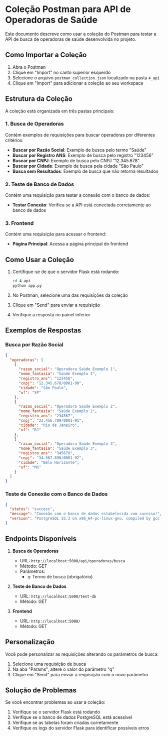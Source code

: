 # Coleção Postman para API de Operadoras de Saúde

Este documento descreve como usar a coleção do Postman para testar a API de busca de operadoras de saúde desenvolvida no projeto.

## Como Importar a Coleção

1. Abra o Postman
2. Clique em "Import" no canto superior esquerdo
3. Selecione o arquivo `postman_collection.json` localizado na pasta `4_api`
4. Clique em "Import" para adicionar a coleção ao seu workspace

## Estrutura da Coleção

A coleção está organizada em três pastas principais:

### 1. Busca de Operadoras

Contém exemplos de requisições para buscar operadoras por diferentes critérios:

- **Buscar por Razão Social**: Exemplo de busca pelo termo "Saúde"
- **Buscar por Registro ANS**: Exemplo de busca pelo registro "123456"
- **Buscar por CNPJ**: Exemplo de busca pelo CNPJ "12.345.678"
- **Buscar por Cidade**: Exemplo de busca pela cidade "São Paulo"
- **Busca sem Resultados**: Exemplo de busca que não retorna resultados

### 2. Teste de Banco de Dados

Contém uma requisição para testar a conexão com o banco de dados:

- **Testar Conexão**: Verifica se a API está conectada corretamente ao banco de dados

### 3. Frontend

Contém uma requisição para acessar o frontend:

- **Página Principal**: Acessa a página principal do frontend

## Como Usar a Coleção

1. Certifique-se de que o servidor Flask está rodando:
   ```bash
   cd 4_api
   python app.py
   ```

2. No Postman, selecione uma das requisições da coleção

3. Clique em "Send" para enviar a requisição

4. Verifique a resposta no painel inferior

## Exemplos de Respostas

### Busca por Razão Social

```json
{
  "operadoras": [
    {
      "razao_social": "Operadora Saúde Exemplo 1",
      "nome_fantasia": "Saúde Exemplo 1",
      "registro_ans": "123456",
      "cnpj": "12.345.678/0001-90",
      "cidade": "São Paulo",
      "uf": "SP"
    },
    {
      "razao_social": "Operadora Saúde Exemplo 2",
      "nome_fantasia": "Saúde Exemplo 2",
      "registro_ans": "234567",
      "cnpj": "23.456.789/0001-91",
      "cidade": "Rio de Janeiro",
      "uf": "RJ"
    },
    {
      "razao_social": "Operadora Saúde Exemplo 3",
      "nome_fantasia": "Saúde Exemplo 3",
      "registro_ans": "345678",
      "cnpj": "34.567.890/0001-92",
      "cidade": "Belo Horizonte",
      "uf": "MG"
    }
  ]
}
```

### Teste de Conexão com o Banco de Dados

```json
{
  "status": "success",
  "message": "Conexão com o banco de dados estabelecida com sucesso!",
  "version": "PostgreSQL 15.3 on x86_64-pc-linux-gnu, compiled by gcc (GCC) 12.2.0, 64-bit"
}
```

## Endpoints Disponíveis

1. **Busca de Operadoras**
   - URL: `http://localhost:5000/api/operadoras/busca`
   - Método: GET
   - Parâmetros:
     - `q`: Termo de busca (obrigatório)

2. **Teste de Banco de Dados**
   - URL: `http://localhost:5000/test-db`
   - Método: GET

3. **Frontend**
   - URL: `http://localhost:5000/`
   - Método: GET

## Personalização

Você pode personalizar as requisições alterando os parâmetros de busca:

1. Selecione uma requisição de busca
2. Na aba "Params", altere o valor do parâmetro "q"
3. Clique em "Send" para enviar a requisição com o novo parâmetro

## Solução de Problemas

Se você encontrar problemas ao usar a coleção:

1. Verifique se o servidor Flask está rodando
2. Verifique se o banco de dados PostgreSQL está acessível
3. Verifique se as tabelas foram criadas corretamente
4. Verifique os logs do servidor Flask para identificar possíveis erros 
